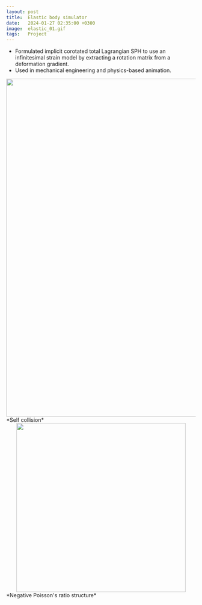 ```yaml
---
layout: post
title:  Elastic body simulator
date:   2024-01-27 02:35:00 +0300
image:  elastic_01.gif
tags:   Project
---
```

* Formulated implicit corotated total Lagrangian SPH to use an infinitesimal strain model by extracting a rotation matrix from a deformation gradient.
* Used in mechanical engineering and physics-based animation.

<img src="/wanki/images/elastic_02.gif" alt="" data-action="zoom" style="display: block; margin: 0 auto; width: 900px;;" class="">
*Self collision*

<div style="clear: both;"></div>
<img src="/wanki/images/elastic_03.gif" alt="" data-action="zoom" style="display: block; margin: 0 auto; width: 450px;;" class="">
*Negative Poisson's ratio structure*